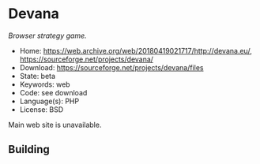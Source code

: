 # Devana

_Browser strategy game._

- Home: https://web.archive.org/web/20180419021717/http://devana.eu/, https://sourceforge.net/projects/devana/
- Download: https://sourceforge.net/projects/devana/files
- State: beta
- Keywords: web
- Code: see download
- Language(s): PHP
- License: BSD

Main web site is unavailable.

## Building

